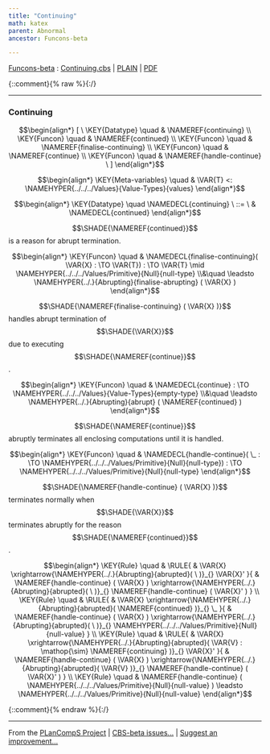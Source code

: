 ```yaml
---
title: "Continuing"
math: katex
parent: Abnormal
ancestor: Funcons-beta

---
```

[Funcons-beta] : [Continuing.cbs] \| [PLAIN] \| [PDF]

{::comment}{% raw %}{:/}


----

### Continuing
               


$$\begin{align*}
  [ \
  \KEY{Datatype} \quad & \NAMEREF{continuing} \\
  \KEY{Funcon} \quad & \NAMEREF{continued} \\
  \KEY{Funcon} \quad & \NAMEREF{finalise-continuing} \\
  \KEY{Funcon} \quad & \NAMEREF{continue} \\
  \KEY{Funcon} \quad & \NAMEREF{handle-continue}
  \ ]
\end{align*}$$

$$\begin{align*}
  \KEY{Meta-variables} \quad
  & \VAR{T} <: \NAMEHYPER{../../../Values}{Value-Types}{values}
\end{align*}$$

$$\begin{align*}
  \KEY{Datatype} \quad 
  \NAMEDECL{continuing} 
  \ ::= \ & \NAMEDECL{continued}
\end{align*}$$


  $$\SHADE{\NAMEREF{continued}}$$ is a reason for abrupt termination.


$$\begin{align*}
  \KEY{Funcon} \quad
  & \NAMEDECL{finalise-continuing}(
                       \VAR{X} :  \TO \VAR{T}) 
    :  \TO \VAR{T}  \mid \NAMEHYPER{../../../Values/Primitive}{Null}{null-type} \\&\quad
    \leadsto \NAMEHYPER{../.}{Abrupting}{finalise-abrupting}
               (  \VAR{X} )
\end{align*}$$


  $$\SHADE{\NAMEREF{finalise-continuing}
           (  \VAR{X} )}$$ handles abrupt termination of $$\SHADE{\VAR{X}}$$ due to executing
  $$\SHADE{\NAMEREF{continue}}$$.


$$\begin{align*}
  \KEY{Funcon} \quad
  & \NAMEDECL{continue} 
    :  \TO \NAMEHYPER{../../../Values}{Value-Types}{empty-type} \\&\quad
    \leadsto \NAMEHYPER{../.}{Abrupting}{abrupt}
               (  \NAMEREF{continued} )
\end{align*}$$


  $$\SHADE{\NAMEREF{continue}}$$ abruptly terminates all enclosing computations until it is handled.


$$\begin{align*}
  \KEY{Funcon} \quad
  & \NAMEDECL{handle-continue}(
                       \_ :  \TO \NAMEHYPER{../../../Values/Primitive}{Null}{null-type}) 
    :  \TO \NAMEHYPER{../../../Values/Primitive}{Null}{null-type} 
\end{align*}$$


  $$\SHADE{\NAMEREF{handle-continue}
           (  \VAR{X} )}$$ terminates normally when $$\SHADE{\VAR{X}}$$ terminates abruptly for the
  reason $$\SHADE{\NAMEREF{continued}}$$.


$$\begin{align*}
  \KEY{Rule} \quad
    & \RULE{
      &  \VAR{X} \xrightarrow{\NAMEHYPER{../.}{Abrupting}{abrupted}(   \  )}_{} 
          \VAR{X}'
      }{
      &  \NAMEREF{handle-continue}
                      (  \VAR{X} ) \xrightarrow{\NAMEHYPER{../.}{Abrupting}{abrupted}(   \  )}_{} 
          \NAMEREF{handle-continue}
            (  \VAR{X}' )
      }
\\
  \KEY{Rule} \quad
    & \RULE{
      &  \VAR{X} \xrightarrow{\NAMEHYPER{../.}{Abrupting}{abrupted}(  \NAMEREF{continued} )}_{} 
          \_
      }{
      &  \NAMEREF{handle-continue}
                      (  \VAR{X} ) \xrightarrow{\NAMEHYPER{../.}{Abrupting}{abrupted}(   \  )}_{} 
          \NAMEHYPER{../../../Values/Primitive}{Null}{null-value}
      }
\\
  \KEY{Rule} \quad
    & \RULE{
      &  \VAR{X} \xrightarrow{\NAMEHYPER{../.}{Abrupting}{abrupted}(  \VAR{V} : \mathop{\sim} \NAMEREF{continuing} )}_{} 
          \VAR{X}'
      }{
      &  \NAMEREF{handle-continue}
                      (  \VAR{X} ) \xrightarrow{\NAMEHYPER{../.}{Abrupting}{abrupted}(  \VAR{V} )}_{} 
          \NAMEREF{handle-continue}
            (  \VAR{X}' )
      }
\\
  \KEY{Rule} \quad
    & \NAMEREF{handle-continue}
        (  \NAMEHYPER{../../../Values/Primitive}{Null}{null-value} ) \leadsto 
        \NAMEHYPER{../../../Values/Primitive}{Null}{null-value}
\end{align*}$$



[Funcons-beta]: /CBS-beta/math/Funcons-beta
  "FUNCONS-BETA"
[Unstable-Funcons-beta]: /CBS-beta/math/Unstable-Funcons-beta
  "UNSTABLE-FUNCONS-BETA"
[Languages-beta]: /CBS-beta/math/Languages-beta
  "LANGUAGES-BETA"
[Unstable-Languages-beta]: /CBS-beta/math/Unstable-Languages-beta
  "UNSTABLE-LANGUAGES-BETA"
[CBS-beta]: /CBS-beta
  "CBS-BETA"
[Continuing.cbs]: https://github.com/plancomps/CBS-beta/blob/math/Funcons-beta/Computations/Abnormal/Continuing/Continuing.cbs
  "CBS SOURCE FILE ON GITHUB"
[PLAIN]: /CBS-beta/docs/Funcons-beta/Computations/Abnormal/Continuing
  "CBS SOURCE WEB PAGE"
 [PRETTY]: /CBS-beta/math/Funcons-beta/Computations/Abnormal/Continuing
  "CBS-KATEX WEB PAGE"
[PDF]: https://github.com/plancomps/CBS-beta/blob/math/Funcons-beta/Computations/Abnormal/Continuing/Continuing.pdf
  "CBS-LATEX PDF FILE"
[PLanCompS Project]: https://plancomps.github.io
  "PROGRAMMING LANGUAGE COMPONENTS AND SPECIFICATIONS PROJECT HOME PAGE"
{::comment}{% endraw %}{:/}


____

From the [PLanCompS Project] | [CBS-beta issues...] | [Suggest an improvement...]

[CBS-beta issues...]: https://github.com/plancomps/CBS-beta/issues
  "CBS-BETA ISSUE REPORTS ON GITHUB"
[Suggest an improvement...]: mailto:plancomps@gmail.com?Subject=CBS-beta%20-%20comment&Body=Re%3A%20CBS-beta%20specification%20at%20Computations/Abnormal/Continuing/Continuing.cbs%0A%0AComment/Query/Issue/Suggestion%3A%0A%0A%0ASignature%3A%0A
  "GENERATE AN EMAIL TEMPLATE"
